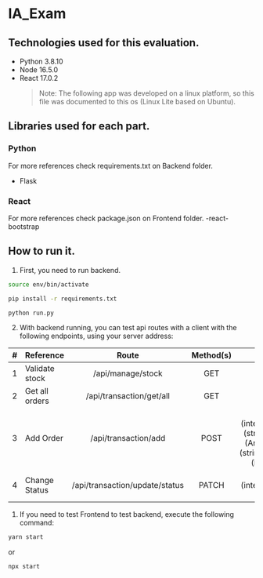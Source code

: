 <!-- @format -->

# IA_Exam

## Technologies used for this evaluation.

-   Python 3.8.10
-   Node 16.5.0
-   React 17.0.2
    > Note: The following app was developed on a linux platform, so this file was documented to this os (Linux Lite based on Ubuntu).

## Libraries used for each part.

### Python

For more references check requirements.txt on Backend folder.

-   Flask

### React

For more references check package.json on Frontend folder.
-react-bootstrap

## How to run it.

1. First, you need to run backend.

```bash
source env/bin/activate

pip install -r requirements.txt

python run.py
```

2. With backend running, you can test api routes with a client with the following endpoints, using your server address:

|  #  | Reference      |             Route              | Method(s) |                                      Params                                      |
| :-: | -------------- | :----------------------------: | :-------: | :------------------------------------------------------------------------------: |
|  1  | Validate stock |       /api/manage/stock        |    GET    |                                        -                                         |
|  2  | Get all orders |    /api/transaction/get/all    |    GET    |                                        -                                         |
|  3  | Add Order      |      /api/transaction/add      |   POST    | sku:(integer),status:(string), order:(Array)[{type:(string),quantity:(integer)}] |
|  4  | Change Status  | /api/transaction/update/status |   PATCH   |                          sku:(integer),status:(string),                          |

1. If you need to test Frontend to test backend, execute the following command:

```bash
yarn start
```

or

```bash
npx start
```

